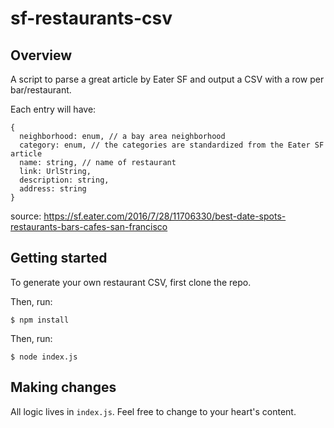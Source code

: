 # sf-restaurants-csv

## Overview

A script to parse a great article by Eater SF and output a CSV with a row per bar/restaurant. 

Each entry will have: 
```
{
  neighborhood: enum, // a bay area neighborhood 
  category: enum, // the categories are standardized from the Eater SF article
  name: string, // name of restaurant
  link: UrlString,
  description: string, 
  address: string
}
```

source: https://sf.eater.com/2016/7/28/11706330/best-date-spots-restaurants-bars-cafes-san-francisco

## Getting started

To generate your own restaurant CSV, first clone the repo.

Then, run:

```
$ npm install
```

Then, run:

```
$ node index.js
```

## Making changes

All logic lives in `index.js`. Feel free to change to your heart's content.
